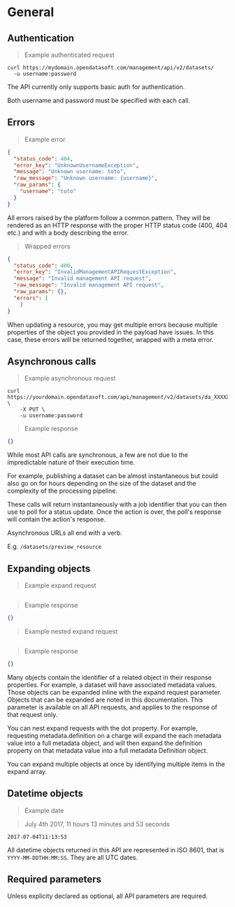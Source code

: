 # General

## Authentication

> Example authenticated request

```shell
curl https://mydomain.opendatasoft.com/management/api/v2/datasets/
  -u username:password
```

The API currently only supports basic auth for authentication.

Both username and password must be specified with each call.

## Errors

> Example error

```json
{
  "status_code": 404,
  "error_key": "UnknownUsernameException",
  "message": "Unknown username: toto",
  "raw_message": "Unknown username: {username}",
  "raw_params": {
    "username": "toto"
  }
}
```

All errors raised by the platform follow a common pattern. They will be rendered as an HTTP response with the proper
HTTP status code (400, 404 etc.) and with a body describing the error.

> Wrapped errors

```json
{
  "status_code": 400,
  "error_key": "InvalidManagementAPIRequestException",
  "message": "Invalid management API request",
  "raw_message": "Invalid management API request",
  "raw_params": {},
  "errors": [
	]
}
```

When updating a resource, you may get multiple errors because multiple properties of the object you provided in the
payload have issues. In this case, these errors will be returned together, wrapped with a meta error.

## Asynchronous calls

> Example asynchronous request

```HTTP
curl https://yourdomain.opendatasoft.com/api/management/v2/datasets/da_XXXXX/publish \
    -X PUT \
    -u username:password
```

> Example response

```json
{}
```

While most API calls are synchronous, a few are not due to the impredictable nature of their execution time.

For example, publishing a dataset can be almost instantaneous but could also go on for hours depending on the size of the dataset and the complexity of the processing pipeline.

These calls will return instantaneously with a job identifier that you can then use to poll for a status update. Once the
action is over, the poll's response will contain the action's response.

<aside class="important">
<p>Asynchronous URLs all end with a verb.</p>
<p>E.g. <code>/datasets/preview_resource</code></p>
</aside>


## Expanding objects

> Example expand request

```shell
```

> Example response

```json
{}
```

> Example nested expand request

```shell
```

> Example response

```json
{}
```

Many objects contain the identifier of a related object in their response properties. For example, a dataset will have associated metadata values. Those objects can be expanded inline with the expand request parameter. Objects that can be expanded are noted in this documentation. This parameter is available on all API requests, and applies to the response of that request only.

You can nest expand requests with the dot property. For example, requesting metadata.definition on a charge will expand the each metadata value into a full metadata object, and will then expand the definition property on that metadata value into a full metadata Definition object.

You can expand multiple objects at once by identifying multiple items in the expand array.

## Datetime objects

> Example date

> July 4th 2017, 11 hours 13 minutes and 53 seconds

```text
2017-07-04T11:13:53
```

All datetime objects returned in this API are represented in ISO 8601, that is `YYYY-MM-DDTHH:MM:SS`. They are all UTC dates.

## Required parameters

Unless explicity declared as optional, all API parameters are required.
